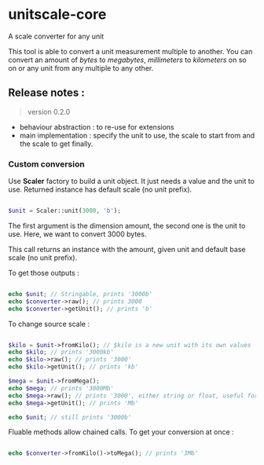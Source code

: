 # unitscale-core

A scale converter for any unit

This tool is able to convert a unit measurement multiple to another.
You can convert an amount of _bytes_ to _megabytes_, _millimeters_ to _kilometers_ on so on or any unit from any multiple to any other.

## Release notes :

> version 0.2.0

- behaviour abstraction : to re-use for extensions
- main implementation : specify the unit to use, the scale to start from and the scale to get finally.

### Custom conversion

Use **Scaler** factory to build a unit object. It just needs a value and the unit to use.
Returned instance has default scale (no unit prefix).

```php

$unit = Scaler::unit(3000, 'b');

```

The first argument is the dimension amount, the second one is the unit to use. Here, we want to convert 3000 bytes.

This call returns an instance with the amount, given unit and default base scale (no unit prefix).

To get those outputs :

```php

echo $unit; // Stringable, prints '3000b'
echo $converter->raw(); // prints 3000
echo $converter->getUnit(); // prints 'b'

```

To change source scale :

```php

$kilo = $unit->fromKilo(); // $kilo is a new unit with its own values
echo $kilo; // prints '3000kb'
echo $kilo->raw(); // prints '3000'
echo $kilo->getUnit(); // prints 'kb'

$mega = $unit->fromMega();
echo $mega; // prints '3000Mb'
echo $mega->raw(); // prints '3000', either string or float, useful for strict comparison
echo $mega->getUnit(); // prints 'Mb'

echo $unit; // still prints '3000b'

```

Fluable methods allow chained calls. To get your conversion at once :

```php

echo $converter->fromKilo()->toMega(); // prints '3Mb'

```


